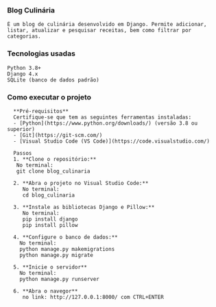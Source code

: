 ### Blog Culinária
    É um blog de culinária desenvolvido em Django. Permite adicionar, listar, atualizar e pesquisar receitas, bem como filtrar por categorias.

### Tecnologias usadas
    Python 3.8+
    Django 4.x
    SQLite (banco de dados padrão)
    
### Como executar o projeto
      **Pré-requisitos**
      Certifique-se que tem as seguintes ferramentas instaladas:
      - [Python](https://www.python.org/downloads/) (versão 3.8 ou superior)
      - [Git](https://git-scm.com/)
      - [Visual Studio Code (VS Code)](https://code.visualstudio.com/)
    
      Passos
      1. **Clone o repositório:**
       No terminal:
       git clone blog_culinaria
    
      2. **Abra o projeto no Visual Studio Code:**
         No terminal:
         cd blog_culinaria
      
      3. **Instale as bibliotecas Django e Pillow:**
         No terminal:
         pip install django
         pip install pillow
         
      4. **Configure o banco de dados:**
        No terminal:
        python manage.py makemigrations
        python manage.py migrate
    
      5. **Inicie o servidor**
        No terminal:
        python manage.py runserver
      
      6. **Abra o navegor**
         no link: http://127.0.0.1:8000/ com CTRL+ENTER
  
